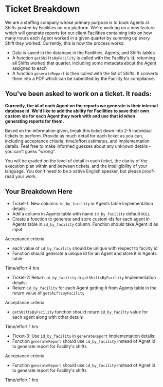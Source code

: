 # Ticket Breakdown

We are a staffing company whose primary purpose is to book Agents at Shifts posted by Facilities on our platform. We're working on a new feature which will generate reports for our client Facilities containing info on how many hours each Agent worked in a given quarter by summing up every Shift they worked. Currently, this is how the process works:

- Data is saved in the database in the Facilities, Agents, and Shifts tables
- A function `getShiftsByFacility` is called with the Facility's id, returning all Shifts worked that quarter, including some metadata about the Agent assigned to each
- A function `generateReport` is then called with the list of Shifts. It converts them into a PDF which can be submitted by the Facility for compliance.

## You've been asked to work on a ticket. It reads:

**Currently, the id of each Agent on the reports we generate is their internal database id. We'd like to add the ability for Facilities to save their own custom ids for each Agent they work with and use that id when generating reports for them.**

Based on the information given, break this ticket down into 2-5 individual tickets to perform. Provide as much detail for each ticket as you can, including acceptance criteria, time/effort estimates, and implementation details. Feel free to make informed guesses about any unknown details - you can't guess "wrong".

You will be graded on the level of detail in each ticket, the clarity of the execution plan within and between tickets, and the intelligibility of your language. You don't need to be a native English speaker, but please proof-read your work.

## Your Breakdown Here

- Ticket-1: New columns `id_by_facility` in Agents table
  Implementation details:
- Add a column in Agents table with name `id_by_facility` default `NULL`
- Create a function to generate and store custom ids for each agent in Agents table in `id_by_facility` column. Function should take Agent id as input

Acceptance criteria

- each value of `id_by_facility` should be unique with respect to facility id
- Function should generate a unique id for an Agent and store it in Agents table

Time/effort
4 hrs

- Ticket-2: Return `id_by_facility` in `getShiftsByFacility`
  Implementation details:
- Return `id_by_facility` for each Agent getting it from Agents table in the return value of `getShiftsByFacility`

Acceptance criteria

- `getShiftsByFacility` function should return `id_by_facilty` value for each agent along with other details

Time/effort
1 hrs

- Ticket-3: Use `id_by_facility` in `generateReport`
  Implementation details:
- Function `generateReport` should use `id_by_facility` instead of Agnet id to generate report for Facility's shifts

Acceptance criteria

- Function `generateReport` should use `id_by_facility` instead of Agnet id to generate report for Facility's shifts

Time/effort
1 hrs
